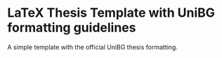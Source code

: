 # LaTeX Thesis Template with UniBG formatting guidelines

A simple template with the official UniBG thesis formatting.